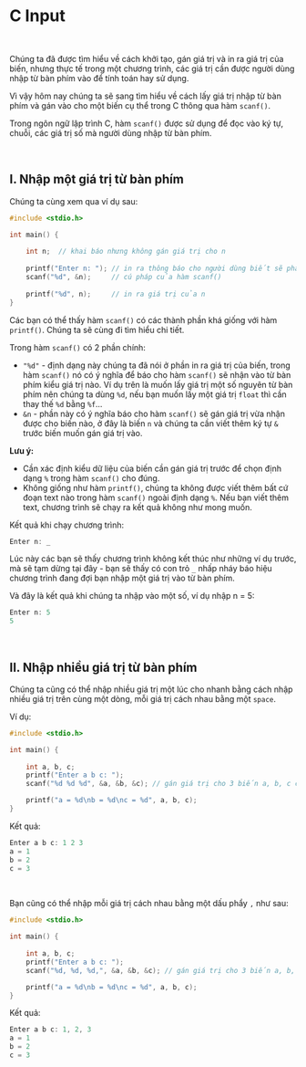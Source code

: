 # C Input

<br />

Chúng ta đã được tìm hiểu về cách khởi tạo, gán giá trị và in ra giá trị của biến, nhưng thực tế trong một chương trình, các giá trị cần được người dùng nhập từ bàn phím vào để tính toán hay sử dụng. 

Vì vậy hôm nay chúng ta sẽ sang tìm hiểu về cách lấy giá trị nhập từ bàn phím và gán vào cho một biến cụ thể trong C thông qua hàm `scanf()`.

Trong ngôn ngữ lập trình C, hàm `scanf()` được sử dụng để đọc vào ký tự, chuỗi, các giá trị số mà người dùng nhập từ bàn phím.

<br />

## I. Nhập một giá trị từ bàn phím

Chúng ta cùng xem qua ví dụ sau:
```c
#include <stdio.h>

int main() {
	
    int n;  // khai báo nhưng không gán giá trị cho n
	
    printf("Enter n: "); // in ra thông báo cho người dùng biết sẽ phải làm gì
    scanf("%d", &n);     // cú pháp của hàm scanf()
	
    printf("%d", n);     // in ra giá trị của n
}
```
Các bạn có thể thấy hàm `scanf()` có các thành phần khá giống với hàm `printf()`. Chúng ta sẽ cùng đi tìm hiểu chi tiết.

Trong hàm `scanf()` có 2 phần chính:

- `"%d"` - định dạng này chúng ta đã nói ở phần in ra giá trị của biến, trong hàm `scanf()` nó có ý nghĩa để báo cho hàm `scanf()` sẽ nhận vào từ bàn phím kiểu giá trị nào. Ví dụ trên là muốn lấy giá trị một số nguyên từ bàn phím nên chúng ta dùng `%d`, nếu bạn muốn lấy một giá trị `float` thì cần thay thế `%d` bằng `%f`...
- `&n` - phần này có ý nghĩa báo cho hàm `scanf()` sẽ gán giá trị vừa nhận được cho biến nào, ở đây là biến `n` và chúng ta cần viết thêm ký tự `&` trước biến muốn gán giá trị vào.

**Lưu ý:**

- Cần xác định kiểu dữ liệu của biến cần gán giá trị trước để chọn định dạng `%` trong hàm `scanf()` cho đúng.
- Không giống như hàm `printf()`, chúng ta không được viết thêm bất cứ đoạn text nào trong hàm `scanf()` ngoài định dạng `%`. Nếu bạn viết thêm text, chương trình sẽ chạy ra kết quả không như mong muốn.

Kết quả khi chạy chương trình:
```c
Enter n: _
```

Lúc này các bạn sẽ thấy chương trình không kết thúc như những ví dụ trước, mà sẽ tạm dừng tại đây - bạn sẽ thấy có con trỏ `_` nhấp nháy báo hiệu chương trình đang đợi bạn nhập một giá trị vào từ bàn phím.

Và đây là kết quả khi chúng ta nhập vào một số, ví dụ nhập n = 5:
```c
Enter n: 5
5
```

<br />

## II. Nhập nhiều giá trị từ bàn phím

Chúng ta cũng có thể nhập nhiều giá trị một lúc cho nhanh bằng cách nhập nhiều giá trị trên cùng một dòng, mỗi giá trị cách nhau bằng một `space`.

Ví dụ:
```c
#include <stdio.h>

int main() {
	
    int a, b, c;
    printf("Enter a b c: ");
    scanf("%d %d %d", &a, &b, &c); // gán giá trị cho 3 biến a, b, c cùng một lần

    printf("a = %d\nb = %d\nc = %d", a, b, c);
}
```

Kết quả:
```c
Enter a b c: 1 2 3
a = 1
b = 2
c = 3
```

<br />

Bạn cũng có thể nhập mỗi giá trị cách nhau bằng một dấu phẩy `,` như sau:
```c
#include <stdio.h>

int main() {
	
    int a, b, c;
    printf("Enter a b c: ");
    scanf("%d, %d, %d,", &a, &b, &c); // gán giá trị cho 3 biến a, b, c cùng một lần

    printf("a = %d\nb = %d\nc = %d", a, b, c);
}
```

Kết quả:
```c
Enter a b c: 1, 2, 3
a = 1
b = 2
c = 3
```

<br />

